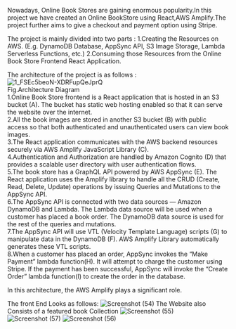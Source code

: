 
Nowadays, Online Book Stores are gaining enormous popularity.In this project we have created an Online BookStore using React,AWS Amplify.The project further aims to give a checkout and payment option using Stripe.

The project is mainly divided into two parts :
1.Creating the Resources on AWS. (E.g. DynamoDB Database, AppSync API, S3 Image Storage, Lambda Serverless Functions, etc.)
2.Consuming those Resources from the Online Book Store Frontend React Application.

The architecture of the project is as follows :
![1_FSEc5beoN-XDRFupQeJprQ](https://user-images.githubusercontent.com/86571685/126894889-429ea3bc-2b3c-4409-9e9a-d5358668c995.png)</br>
                      Fig.Architecture Diagram</br>
1.Online Book Store frontend is a React application that is hosted in an S3 bucket (A). The bucket has static web hosting enabled so that it can serve the website over the internet.</br>
2.All the book images are stored in another S3 bucket (B) with public access so that both authenticated and unauthenticated users can view book images.</br>
3.The React application communicates with the AWS backend resources securely via AWS Amplify JavaScript Library (C).</br>
4.Authentication and Authorization are handled by Amazon Cognito (D) that provides a scalable user directory with user authentication flows.</br>
5.The book store has a GraphQL API powered by AWS AppSync (E). The React application uses the Amplify library to handle all the CRUD (Create, Read, Delete, Update) operations by issuing Queries and Mutations to the AppSync API.</br>
6.The AppSync API is connected with two data sources — Amazon DynamoDB and Lambda. The Lambda data source will be used when a customer has placed a book order. The DynamoDB data source is used for the rest of the queries and mutations.</br>
7.The AppSync API will use VTL (Velocity Template Language) scripts (G) to manipulate data in the DynamoDB (F). AWS Amplify Library automatically generates these VTL scripts.</br>
8.When a customer has placed an order, AppSync invokes the “Make Payment” lambda function(H). It will attempt to charge the customer using Stripe. If the payment has been successful, AppSync will invoke the “Create Order” lambda function(I) to create the order in the database.</br>

In this architecture, the AWS Amplify plays a significant role.

The front End Looks as follows:
![Screenshot (54)](https://user-images.githubusercontent.com/86571685/126894991-b8693ed8-5004-4548-87cb-bddf3a36e3c2.png)
The Website also Consists of a featured book Collection
![Screenshot (55)](https://user-images.githubusercontent.com/86571685/126895046-8faf0f0e-220a-4db0-9df0-7f8410ef273f.png)
![Screenshot (57)](https://user-images.githubusercontent.com/86571685/126895054-e2ed7f07-970a-4881-b960-06ece09f3971.png)
![Screenshot (56)](https://user-images.githubusercontent.com/86571685/126895064-4301f8cb-05fe-48a4-9aba-bc48ee9838d2.png)





